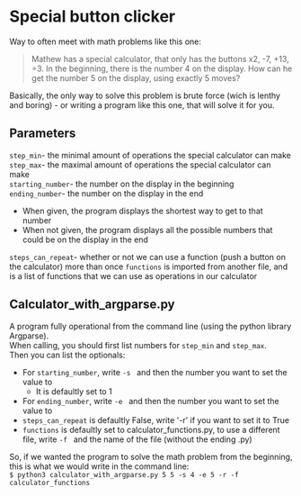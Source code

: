 # Special button clicker
Way to often meet with math problems like this one:

> Mathew has a special calculator, that only has the buttons x2, -7, +13, ÷3. In the beginning, there is the number 4 on the display. How can he get the number 5 on the display, using exactly 5 moves?

Basically, the only way to solve this problem is brute force (wich is lenthy and boring) - or writing a program like this one, that will solve it for you.

## Parameters
`step_min`- the minimal amount of operations the special calculator can make\
`step_max`- the maximal amount of operations the special calculator can make\
`starting_number`- the number on the display in the beginning\
`ending_number`- the number on the display in the end
* When given, the program displays the shortest way to get to that number
* When not given, the program displays all the possible numbers that could be on the display in the end

`steps_can_repeat`- whether or not we can use a function (push a button on the calculator) more than once
`functions` is imported from another file, and is a list of functions that we can use as operations in our calculator

## Calculator_with_argparse.py
A program fully operational from the command line (using the python library Argparse).\
When calling, you should first list numbers for `step_min` and `step_max`.\
Then you can list the optionals:
* For `starting_number`, write `-s ` and then the number you want to set the value to
    - It is defaultly set to 1
* For `ending_number`, write `-e ` and then the number you want to set the value to
* `steps_can_repeat` is defaultly False, write '-r' if you want to set it to True
* `functions` is defaultly set to calculator_functions.py, to use a different file, write `-f ` and the name of the file (without the ending .py)

So, if we wanted the program to solve the math problem from the beginning, this is what we would write in the command line:\
`$ python3 calculator_with_argparse.py 5 5 -s 4 -e 5 -r -f calculator_functions`
